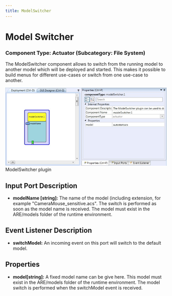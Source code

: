 ```yaml
---
title: ModelSwitcher
---
```


# Model Switcher

### Component Type: Actuator (Subcategory: File System)

The ModelSwitcher component allows to switch from the running model to another model which will be deployed and started. This makes it possible to build menus for different use-cases or switch from one use-case to another.

![Screenshot: ModelSwitcher plugin](./img/ModelSwitcher.jpg "Screenshot: ModelSwitcher plugin")  
ModelSwitcher plugin

## Input Port Description

- **modelName \[string\]:** The name of the model (including extension, for example "CameraMouse_sensitive.acs". The switch is performed as soon as the model name is received. The model must exist in the ARE/models folder of the runtime environment.

## Event Listener Description

- **switchModel:** An incoming event on this port will switch to the default model.

## Properties

- **model\[string\]:** A fixed model name can be give here. This model must exist in the ARE/models folder of the runtime environment. The model switch is performed when the switchModel event is received.
